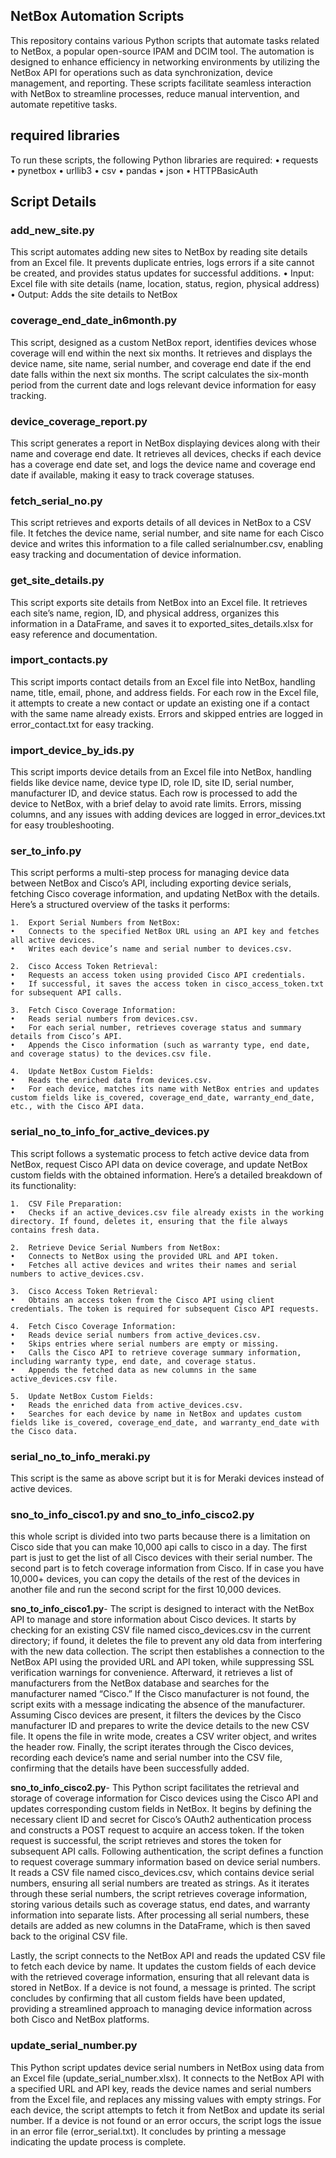 ## NetBox Automation Scripts

This repository contains various Python scripts that automate tasks related to NetBox, a popular open-source IPAM and DCIM tool. The automation is designed to enhance efficiency in networking environments by utilizing the NetBox API for operations such as data synchronization, device management, and reporting. These scripts facilitate seamless interaction with NetBox to streamline processes, reduce manual intervention, and automate repetitive tasks.

## required libraries
To run these scripts, the following Python libraries are required:
	•	requests
	•	pynetbox
	•	urllib3
	•	csv
	•	pandas
	•	json
	•	HTTPBasicAuth

## Script Details

### add_new_site.py
This script automates adding new sites to NetBox by reading site details from an Excel file. It prevents duplicate entries, logs errors if a site cannot be created, and provides status updates for successful additions.
•	Input: Excel file with site details (name, location, status, region, physical address)
•	Output: Adds the site details to NetBox

### coverage_end_date_in6month.py
This script, designed as a custom NetBox report, identifies devices whose coverage will end within the next six months. It retrieves and displays the device name, site name, serial number, and coverage end date if the end date falls within the next six months. The script calculates the six-month period from the current date and logs relevant device information for easy tracking.

### device_coverage_report.py
This script generates a report in NetBox displaying devices along with their name and coverage end date. It retrieves all devices, checks if each device has a coverage end date set, and logs the device name and coverage end date if available, making it easy to track coverage statuses.

### fetch_serial_no.py
This script retrieves and exports details of all devices in NetBox to a CSV file. It fetches the device name, serial number, and site name for each Cisco device and writes this information to a file called serialnumber.csv, enabling easy tracking and documentation of device information.

### get_site_details.py
This script exports site details from NetBox into an Excel file. It retrieves each site’s name, region, ID, and physical address, organizes this information in a DataFrame, and saves it to exported_sites_details.xlsx for easy reference and documentation.

### import_contacts.py
This script imports contact details from an Excel file into NetBox, handling name, title, email, phone, and address fields. For each row in the Excel file, it attempts to create a new contact or update an existing one if a contact with the same name already exists. Errors and skipped entries are logged in error_contact.txt for easy tracking.

### import_device_by_ids.py
This script imports device details from an Excel file into NetBox, handling fields like device name, device type ID, role ID, site ID, serial number, manufacturer ID, and device status. Each row is processed to add the device to NetBox, with a brief delay to avoid rate limits. Errors, missing columns, and any issues with adding devices are logged in error_devices.txt for easy troubleshooting.

### ser_to_info.py
This script performs a multi-step process for managing device data between NetBox and Cisco’s API, including exporting device serials, fetching Cisco coverage information, and updating NetBox with the details. Here’s a structured overview of the tasks it performs:

	1.	Export Serial Numbers from NetBox:
	•	Connects to the specified NetBox URL using an API key and fetches all active devices.
	•	Writes each device’s name and serial number to devices.csv.

	2.	Cisco Access Token Retrieval:
	•	Requests an access token using provided Cisco API credentials.
	•	If successful, it saves the access token in cisco_access_token.txt for subsequent API calls.

	3.	Fetch Cisco Coverage Information:
	•	Reads serial numbers from devices.csv.
	•	For each serial number, retrieves coverage status and summary details from Cisco’s API.
	•	Appends the Cisco information (such as warranty type, end date, and coverage status) to the devices.csv file.

	4.	Update NetBox Custom Fields:
	•	Reads the enriched data from devices.csv.
	•	For each device, matches its name with NetBox entries and updates custom fields like is_covered, coverage_end_date, warranty_end_date, etc., with the Cisco API data.


### serial_no_to_info_for_active_devices.py
This script follows a systematic process to fetch active device data from NetBox, request Cisco API data on device coverage, and update NetBox custom fields with the obtained information. Here’s a detailed breakdown of its functionality:

	1.	CSV File Preparation:
	•	Checks if an active_devices.csv file already exists in the working directory. If found, deletes it, ensuring that the file always contains fresh data.

	2.	Retrieve Device Serial Numbers from NetBox:
	•	Connects to NetBox using the provided URL and API token.
	•	Fetches all active devices and writes their names and serial numbers to active_devices.csv.

	3.	Cisco Access Token Retrieval:
	•	Obtains an access token from the Cisco API using client credentials. The token is required for subsequent Cisco API requests.

	4.	Fetch Cisco Coverage Information:
	•	Reads device serial numbers from active_devices.csv.
	•	Skips entries where serial numbers are empty or missing.
	•	Calls the Cisco API to retrieve coverage summary information, including warranty type, end date, and coverage status.
	•	Appends the fetched data as new columns in the same active_devices.csv file.

	5.	Update NetBox Custom Fields:
	•	Reads the enriched data from active_devices.csv.
	•	Searches for each device by name in NetBox and updates custom fields like is_covered, coverage_end_date, and warranty_end_date with the Cisco data.

### serial_no_to_info_meraki.py
This script is the same as above script but it is for Meraki devices instead of active devices. 

### sno_to_info_cisco1.py and sno_to_info_cisco2.py
this whole script is divided into two parts because there is a limitation on Cisco side that you can make 10,000 api calls to cisco in a day. The first part is just to get the list of all Cisco devices with their serial number. The second part is to fetch coverage information from Cisco. If in case you have 10,000+ devices, you can copy the details of the rest of the devices in another file and run the second script for the 
first 10,000 devices. 

**sno_to_info_cisco1.py**- The script is designed to interact with the NetBox API to manage and store information about Cisco devices. It starts by checking for an existing CSV file named cisco_devices.csv in the current directory; if found, it deletes the file to prevent any old data from interfering with the new data collection. The script then establishes a connection to the NetBox API using the provided URL and API token, while suppressing SSL verification warnings for convenience. Afterward, it retrieves a list of manufacturers from the NetBox database and searches for the manufacturer named “Cisco.” If the Cisco manufacturer is not found, the script exits with a message indicating the absence of the manufacturer. Assuming Cisco devices are present, it filters the devices by the Cisco manufacturer ID and prepares to write the device details to the new CSV file. It opens the file in write mode, creates a CSV writer object, and writes the header row. Finally, the script iterates through the Cisco devices, recording each device’s name and serial number into the CSV file, confirming that the details have been successfully added.

**sno_to_info_cisco2.py**- This Python script facilitates the retrieval and storage of coverage information for Cisco devices using the Cisco API and updates corresponding custom fields in NetBox. It begins by defining the necessary client ID and secret for Cisco’s OAuth2 authentication process and constructs a POST request to acquire an access token. If the token request is successful, the script retrieves and stores the token for subsequent API calls. Following authentication, the script defines a function to request coverage summary information based on device serial numbers. It reads a CSV file named cisco_devices.csv, which contains device serial numbers, ensuring all serial numbers are treated as strings. As it iterates through these serial numbers, the script retrieves coverage information, storing various details such as coverage status, end dates, and warranty information into separate lists. After processing all serial numbers, these details are added as new columns in the DataFrame, which is then saved back to the original CSV file.

Lastly, the script connects to the NetBox API and reads the updated CSV file to fetch each device by name. It updates the custom fields of each device with the retrieved coverage information, ensuring that all relevant data is stored in NetBox. If a device is not found, a message is printed. The script concludes by confirming that all custom fields have been updated, providing a streamlined approach to managing device information across both Cisco and NetBox platforms.

### update_serial_number.py
This Python script updates device serial numbers in NetBox using data from an Excel file (update_serial_number.xlsx). It connects to the NetBox API with a specified URL and API key, reads the device names and serial numbers from the Excel file, and replaces any missing values with empty strings.
For each device, the script attempts to fetch it from NetBox and update its serial number. If a device is not found or an error occurs, the script logs the issue in an error file (error_serial.txt). It concludes by printing a message indicating the update process is complete.
